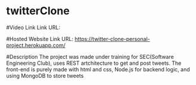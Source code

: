 # twitterClone

#Video Link
Link URL: 

#Hosted Website
Link URL: https://twitter-clone-personal-project.herokuapp.com/

#Description
The project was made under training for SEC(Software Engineering Club), uses REST artchitecture to get and post tweets. The front-end is purely made with html and css, Node.js for backend logic, and using MongoDB to store tweets
